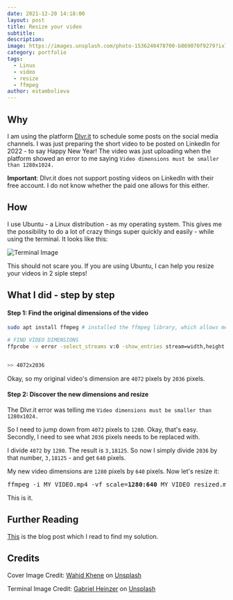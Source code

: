 ```yaml
---
date: 2021-12-20 14:18:00
layout: post
title: Resize your video
subtitle:
description: 
image: https://images.unsplash.com/photo-1536240478700-b869070f9279?ixlib=rb-1.2.1&ixid=MnwxMjA3fDB8MHxwaG90by1wYWdlfHx8fGVufDB8fHx8&auto=format&fit=crop&w=1300&q=80
category: portfolio
tags:
  - Linux
  - video
  - resize
  - ffmpeg
author: estambolieva
---
```


## Why

I am using the platform [Dlvr.it](https://dlvrit.com/) to schedule some posts on the social media channels. I was just preparing the short video to be posted on LinkedIn for 2022 - to say Happy New Year! The video was just uploading when the platform showed an error to me saying `Video dimensions must be smaller than 1280x1024.`

**Important**: Dlvr.it does not support posting videos on LinkedIn with their free account. I do not know whether the paid one allows for this either.

## How

I use Ubuntu - a Linux distribution - as my operating system. This gives me the possibility to do a lot of crazy things super quickly and easily - while using the terminal. It looks like this:

![Terminal Image](https://images.unsplash.com/photo-1629654297299-c8506221ca97?ixlib=rb-1.2.1&ixid=MnwxMjA3fDB8MHxwaG90by1wYWdlfHx8fGVufDB8fHx8&auto=format&fit=crop&w=1074&q=80)

This should not scare you. If you are using Ubuntu, I can help you resize your videos in 2 siple steps!

## What I did - step by step

#### Step 1: Find the original dimensions of the video


```sh
sudo apt install ffmpeg # installed the ffmpeg library, which allows me to use ffprobe

# FIND VIDEO DIMENSIONS
ffprobe -v error -select_streams v:0 -show_entries stream=width,height -of csv=s=x:p=0 MY_VIDEO.mp4


>> 4072x2036
```

Okay, so my original video's dimension are `4072` pixels by `2036` pixels.

#### Step 2: Discover the new dimensions and resize

The Dlvr.it error was telling me `Video dimensions must be smaller than 1280x1024.` 

So I need to jump down from `4072` pixels to `1280`. Okay, that's easy. Secondly, I need to see what `2036` pixels needs to be replaced with.

I divide `4072` by `1280`. The result is `3,18125`. So now I simply divide `2036` by that number, `3,18125` - and get `640` pixels.

My new video dimensions are `1280` pixels by `640` pixels. Now let's resize it:

<pre>
ffmpeg -i MY_VIDEO.mp4 -vf scale=<b>1280:640</b> MY_VIDEO_resized.mp4
</pre>

This is it.

## Further Reading

[This](https://ottverse.com/change-resolution-resize-scale-video-using-ffmpeg/) is the blog post which I read to find my solution.

## Credits

Cover Image Credit: [Wahid Khene](https://unsplash.com/@wahidkhene) on [Unsplash](https://unsplash.com/)


Terminal Image Credit: [Gabriel Heinzer](https://unsplash.com/@6heinz3r) on [Unsplash](https://unsplash.com/)
